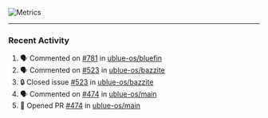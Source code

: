 ![Metrics](https://metrics.lecoq.io/KyleGospo?template=classic&base=header%2C%20activity%2C%20community%2C%20repositories%2C%20metadata&base.indepth=false&base.hireable=false&base.skip=false&config.timezone=America%2FLos_Angeles)

---
### Recent Activity
<!--START_SECTION:activity-->
1. 🗣 Commented on [#781](https://github.com/ublue-os/bluefin/issues/781#issuecomment-1896332265) in [ublue-os/bluefin](https://github.com/ublue-os/bluefin)
2. 🗣 Commented on [#523](https://github.com/ublue-os/bazzite/issues/523#issuecomment-1893096894) in [ublue-os/bazzite](https://github.com/ublue-os/bazzite)
3. 🔒 Closed issue [#523](https://github.com/ublue-os/bazzite/issues/523) in [ublue-os/bazzite](https://github.com/ublue-os/bazzite)
4. 🗣 Commented on [#474](https://github.com/ublue-os/main/pull/474#issuecomment-1893084238) in [ublue-os/main](https://github.com/ublue-os/main)
5. 💪 Opened PR [#474](https://github.com/ublue-os/main/pull/474) in [ublue-os/main](https://github.com/ublue-os/main)
<!--END_SECTION:activity-->
